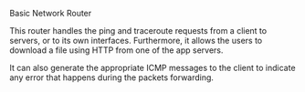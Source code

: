 Basic Network Router

This router handles the ping and traceroute requests from a client to servers, or to its own interfaces.
Furthermore, it allows the users to download a file using HTTP from one of the app servers.

It can also generate the appropriate ICMP messages to the client to indicate any error that happens during
the packets forwarding.
